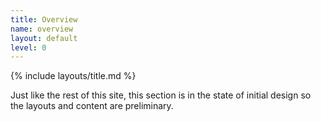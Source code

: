 ```yaml
---
title: Overview
name: overview
layout: default
level: 0
---
```


{% include layouts/title.md %}

Just like the rest of this site, this section is in the state
of initial design so the layouts and content are preliminary.



